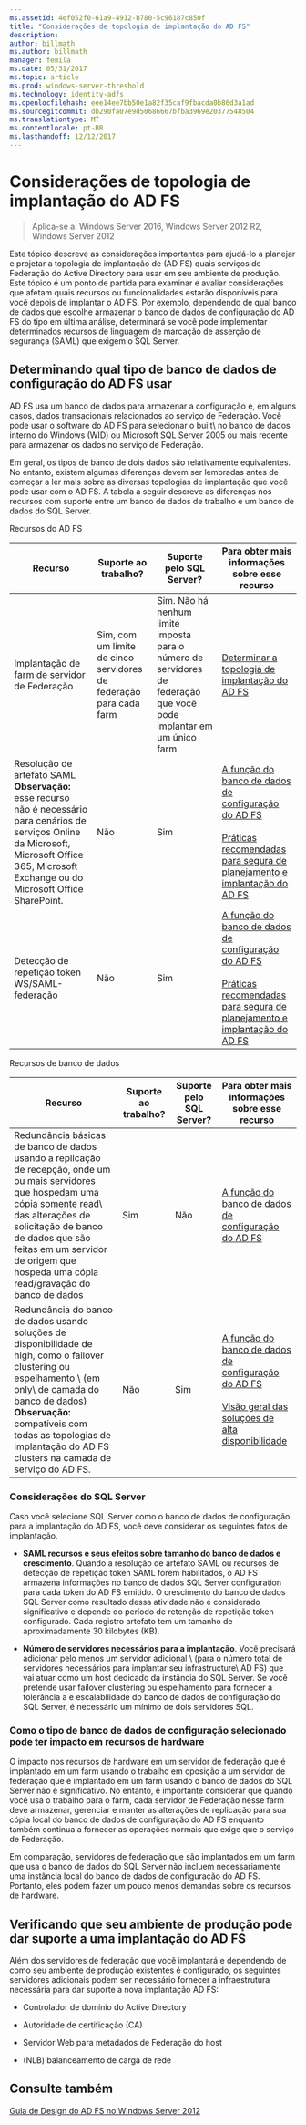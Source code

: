 ```yaml
---
ms.assetid: 4ef052f0-61a9-4912-b780-5c96187c850f
title: "Considerações de topologia de implantação do AD FS"
description: 
author: billmath
ms.author: billmath
manager: femila
ms.date: 05/31/2017
ms.topic: article
ms.prod: windows-server-threshold
ms.technology: identity-adfs
ms.openlocfilehash: eee14ee7bb50e1a82f35caf9fbacda0b86d3a1ad
ms.sourcegitcommit: db290fa07e9d50686667bfba3969e20377548504
ms.translationtype: MT
ms.contentlocale: pt-BR
ms.lasthandoff: 12/12/2017
---
```

# <a name="ad-fs-deployment-topology-considerations"></a>Considerações de topologia de implantação do AD FS

>Aplica-se a: Windows Server 2016, Windows Server 2012 R2, Windows Server 2012

Este tópico descreve as considerações importantes para ajudá-lo a planejar e projetar a topologia de implantação de \(AD FS\) quais serviços de Federação do Active Directory para usar em seu ambiente de produção. Este tópico é um ponto de partida para examinar e avaliar considerações que afetam quais recursos ou funcionalidades estarão disponíveis para você depois de implantar o AD FS. Por exemplo, dependendo de qual banco de dados que escolhe armazenar o banco de dados de configuração do AD FS do tipo em última análise, determinará se você pode implementar determinados recursos de linguagem de marcação de asserção de segurança \(SAML\) que exigem o SQL Server.  
  
## <a name="determining-which-type-of-ad-fs-configuration-database-to-use"></a>Determinando qual tipo de banco de dados de configuração do AD FS usar  
AD FS usa um banco de dados para armazenar a configuração e, em alguns casos, dados transacionais relacionados ao serviço de Federação. Você pode usar o software do AD FS para selecionar o built\ no banco de dados interno do Windows \(WID\) ou Microsoft SQL Server 2005 ou mais recente para armazenar os dados no serviço de Federação.  
  
Em geral, os tipos de banco de dois dados são relativamente equivalentes. No entanto, existem algumas diferenças devem ser lembradas antes de começar a ler mais sobre as diversas topologias de implantação que você pode usar com o AD FS. A tabela a seguir descreve as diferenças nos recursos com suporte entre um banco de dados de trabalho e um banco de dados do SQL Server.  
  
Recursos do AD FS  
  
|Recurso|Suporte ao trabalho?|Suporte pelo SQL Server?|Para obter mais informações sobre esse recurso|  
|-----------|---------------------|----------------------------|---------------------------------------|  
|Implantação de farm de servidor de Federação|Sim, com um limite de cinco servidores de federação para cada farm|Sim. Não há nenhum limite imposta para o número de servidores de federação que você pode implantar em um único farm|[Determinar a topologia de implantação do AD FS](Determine-Your-AD-FS-Deployment-Topology.md)|  
|Resolução de artefato SAML **Observação:** esse recurso não é necessário para cenários de serviços Online da Microsoft, Microsoft Office 365, Microsoft Exchange ou do Microsoft Office SharePoint.|Não|Sim|[A função do banco de dados de configuração do AD FS](../../ad-fs/technical-reference/The-Role-of-the-AD-FS-Configuration-Database.md)<br /><br />[Práticas recomendadas para segura de planejamento e implantação do AD FS](Best-Practices-for-Secure-Planning-and-Deployment-of-AD-FS.md)|  
|Detecção de repetição token WS\/SAML\-federação|Não|Sim|[A função do banco de dados de configuração do AD FS](../../ad-fs/technical-reference/The-Role-of-the-AD-FS-Configuration-Database.md)<br /><br />[Práticas recomendadas para segura de planejamento e implantação do AD FS](Best-Practices-for-Secure-Planning-and-Deployment-of-AD-FS.md)|  
  
Recursos de banco de dados  
  
|Recurso|Suporte ao trabalho?|Suporte pelo SQL Server?|Para obter mais informações sobre esse recurso|  
|-----------|---------------------|----------------------------|---------------------------------------|  
|Redundância básicas de banco de dados usando a replicação de recepção, onde um ou mais servidores que hospedam uma cópia somente read\ das alterações de solicitação de banco de dados que são feitas em um servidor de origem que hospeda uma cópia read\/gravação do banco de dados|Sim|Não|[A função do banco de dados de configuração do AD FS](../../ad-fs/technical-reference/The-Role-of-the-AD-FS-Configuration-Database.md)|  
|Redundância do banco de dados usando soluções de disponibilidade de high\, como o failover clustering ou espelhamento \ (em only\ de camada do banco de dados) **Observação:** compatíveis com todas as topologias de implantação do AD FS clusters na camada de serviço do AD FS.|Não|Sim|[A função do banco de dados de configuração do AD FS](../../ad-fs/technical-reference/The-Role-of-the-AD-FS-Configuration-Database.md)<br /><br />[Visão geral das soluções de alta disponibilidade](https://go.microsoft.com/fwlink/?LinkId=179853)|  
  
### <a name="sql-server-considerations"></a>Considerações do SQL Server  
Caso você selecione SQL Server como o banco de dados de configuração para a implantação do AD FS, você deve considerar os seguintes fatos de implantação.  
  
-   **SAML recursos e seus efeitos sobre tamanho do banco de dados e crescimento**. Quando a resolução de artefato SAML ou recursos de detecção de repetição token SAML forem habilitados, o AD FS armazena informações no banco de dados SQL Server configuration para cada token do AD FS emitido. O crescimento do banco de dados SQL Server como resultado dessa atividade não é considerado significativo e depende do período de retenção de repetição token configurado. Cada registro artefato tem um tamanho de aproximadamente 30 kilobytes \(KB\).  
  
-   **Número de servidores necessários para a implantação**. Você precisará adicionar pelo menos um servidor adicional \ (para o número total de servidores necessários para implantar seu infrastructure\ AD FS) que vai atuar como um host dedicado da instância do SQL Server. Se você pretende usar failover clustering ou espelhamento para fornecer a tolerância a e escalabilidade do banco de dados de configuração do SQL Server, é necessário um mínimo de dois servidores SQL.  
  
### <a name="how-the-configuration-database-type-you-select-may-impact-hardware-resources"></a>Como o tipo de banco de dados de configuração selecionado pode ter impacto em recursos de hardware  
O impacto nos recursos de hardware em um servidor de federação que é implantado em um farm usando o trabalho em oposição a um servidor de federação que é implantado em um farm usando o banco de dados do SQL Server não é significativo. No entanto, é importante considerar que quando você usa o trabalho para o farm, cada servidor de Federação nesse farm deve armazenar, gerenciar e manter as alterações de replicação para sua cópia local do banco de dados de configuração do AD FS enquanto também continua a fornecer as operações normais que exige que o serviço de Federação.  
  
Em comparação, servidores de federação que são implantados em um farm que usa o banco de dados do SQL Server não incluem necessariamente uma instância local do banco de dados de configuração do AD FS. Portanto, eles podem fazer um pouco menos demandas sobre os recursos de hardware.  
  
## <a name="verifying-that-your-production-environment-can-support-an-ad-fs-deployment"></a>Verificando que seu ambiente de produção pode dar suporte a uma implantação do AD FS  
Além dos servidores de federação que você implantará e dependendo de como seu ambiente de produção existentes é configurado, os seguintes servidores adicionais podem ser necessário fornecer a infraestrutura necessária para dar suporte a nova implantação AD FS:  
  
-   Controlador de domínio do Active Directory  
  
-   Autoridade de certificação \(CA\)  
  
-   Servidor Web para metadados de Federação do host  
  
-   \(NLB\) balanceamento de carga de rede  
  
## <a name="see-also"></a>Consulte também
[Guia de Design do AD FS no Windows Server 2012](AD-FS-Design-Guide-in-Windows-Server-2012.md)
